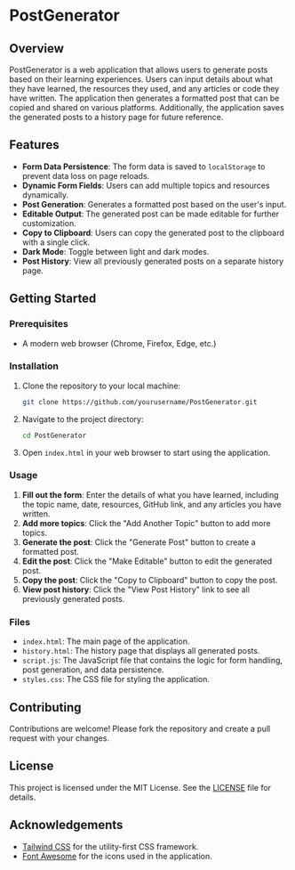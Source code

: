 # PostGenerator

## Overview

PostGenerator is a web application that allows users to generate posts based on their learning experiences. Users can input details about what they have learned, the resources they used, and any articles or code they have written. The application then generates a formatted post that can be copied and shared on various platforms. Additionally, the application saves the generated posts to a history page for future reference.

## Features

- **Form Data Persistence**: The form data is saved to `localStorage` to prevent data loss on page reloads.
- **Dynamic Form Fields**: Users can add multiple topics and resources dynamically.
- **Post Generation**: Generates a formatted post based on the user's input.
- **Editable Output**: The generated post can be made editable for further customization.
- **Copy to Clipboard**: Users can copy the generated post to the clipboard with a single click.
- **Dark Mode**: Toggle between light and dark modes.
- **Post History**: View all previously generated posts on a separate history page.

## Getting Started

### Prerequisites

- A modern web browser (Chrome, Firefox, Edge, etc.)

### Installation

1. Clone the repository to your local machine:
   ```sh
   git clone https://github.com/yourusername/PostGenerator.git
   ```
2. Navigate to the project directory:
   ```sh
   cd PostGenerator
   ```
3. Open `index.html` in your web browser to start using the application.

### Usage

1. **Fill out the form**: Enter the details of what you have learned, including the topic name, date, resources, GitHub link, and any articles you have written.
2. **Add more topics**: Click the "Add Another Topic" button to add more topics.
3. **Generate the post**: Click the "Generate Post" button to create a formatted post.
4. **Edit the post**: Click the "Make Editable" button to edit the generated post.
5. **Copy the post**: Click the "Copy to Clipboard" button to copy the post.
6. **View post history**: Click the "View Post History" link to see all previously generated posts.

### Files

- `index.html`: The main page of the application.
- `history.html`: The history page that displays all generated posts.
- `script.js`: The JavaScript file that contains the logic for form handling, post generation, and data persistence.
- `styles.css`: The CSS file for styling the application.

## Contributing

Contributions are welcome! Please fork the repository and create a pull request with your changes.

## License

This project is licensed under the MIT License. See the [LICENSE](LICENSE) file for details.

## Acknowledgements

- [Tailwind CSS](https://tailwindcss.com/) for the utility-first CSS framework.
- [Font Awesome](https://fontawesome.com/) for the icons used in the application.
